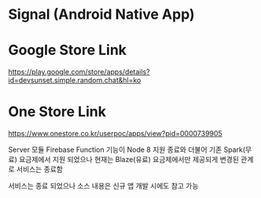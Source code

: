 
# Signal (Android Native App)

# Google Store Link
https://play.google.com/store/apps/details?id=devsunset.simple.random.chat&hl=ko

# One Store Link
https://www.onestore.co.kr/userpoc/apps/view?pid=0000739905



Server 모듈 Firebase Function 기능이 Node 8 지원 종료와 더불어 기존 Spark(무료) 요금제에서 지원 되었으나
현재는 Blaze(유료) 요금제에서만 제공되게 변경된 관계로 서비스는 종료함

서비스는 종료 되었으나 소스 내용은 신규 앱 개발 시에도 참고 가능
